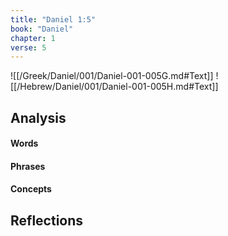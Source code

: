 ```yaml
---
title: "Daniel 1:5"
book: "Daniel"
chapter: 1
verse: 5
---
```

![[/Greek/Daniel/001/Daniel-001-005G.md#Text]]
![[/Hebrew/Daniel/001/Daniel-001-005H.md#Text]]

## Analysis

#### Words

#### Phrases

#### Concepts

## Reflections
